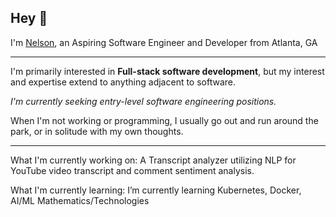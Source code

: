 ## Hey 👋

I'm [Nelson](https://nelsonrodriguez.me/), an Aspiring Software Engineer and Developer from Atlanta, GA

--- 

I'm primarily interested in **Full-stack software development**, but my interest and expertise extend to anything adjacent to software. 

*I'm currently seeking entry-level software engineering positions.*

When I'm not working or programming, I usually go out and run around the park, or in solitude with my own thoughts. 

---

What I'm currently working on: A Transcript analyzer utilizing NLP for YouTube video transcript and comment sentiment analysis.

What I'm currently learning: I’m currently learning Kubernetes, Docker, AI/ML Mathematics/Technologies

